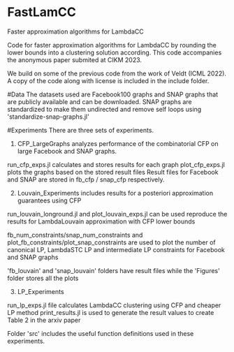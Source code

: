 # FastLamCC
Faster approximation algorithms for LambdaCC

Code for faster approximation algorithms for LambdaCC by rounding the lower bounds into a clustering solution according. This code accompanies the anonymous paper submited at CIKM 2023.

We build on some of the previous code from the work of Veldt (ICML 2022). A copy of the code along with license is included in the include folder.

#Data
The datasets used are Facebook100 graphs and SNAP graphs that are publicly available and can be downloaded. SNAP graphs are standardized to make them undirected and remove self loops using 'standardize-snap-graphs.jl' 

#Experiments
There are three sets of experiments. 
1. CFP_LargeGraphs analyzes performance of the combinatorial CFP on large Facebook and SNAP graphs.

run_cfp_exps.jl calculates and stores results for each graph
plot_cfp_exps.jl plots the graphs based on the stored result files
Result files for Facebook and SNAP are stored in fb_cfp / snap_cfp respectively.

2. Louvain_Experiments includes results for a posteriori approximation guarantees using CFP

run_louvain_longround.jl and plot_louvain_exps.jl can be used reproduce the results for LambdaLouvain approximation with CFP lower bounds

fb_num_constraints/snap_num_constraints and plot_fb_constraints/plot_snap_constraints are used to plot the number of canonical LP, LambdaSTC LP and intermediate LP constraints for Facebook and SNAP graphs

'fb_louvain' and 'snap_louvain' folders have result files while the 'Figures' folder stores all the plots

3. LP_Experiments

run_lp_exps.jl file calculates LambdaCC clustering using CFP and cheaper LP method 
print_results.jl is used to generate the result values to create Table 2 in the arxiv paper

Folder 'src' includes the useful function definitions used in these experiments.
